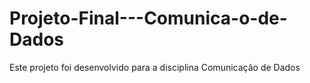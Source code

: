 # Projeto-Final---Comunica-o-de-Dados
Este projeto foi desenvolvido para a disciplina Comunicação de Dados
